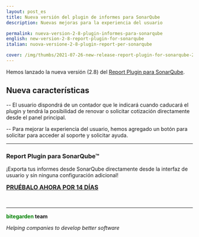 ```yaml
---
layout: post_es
title: Nueva versión del plugin de informes para SonarQube
description: Nuevas mejoras para la experiencia del usuario

permalink: nueva-version-2-8-plugin-informes-para-sonarqube
english: new-version-2-8-report-plugin-for-sonarqube
italian: nuova-versione-2-8-plugin-report-per-sonarqube

cover: /img/thumbs/2021-07-26-new-release-report-plugin-for-sonarqube-2-8-thumb.png
---
```


Hemos lanzado la nueva versión (2.8) del [Report Plugin para SonarQube](/es/sonarqube-report).

## Nueva características

-- El usuario dispondrá de un contador que le indicará cuando caducará el plugin y tendrá la posibilidad de renovar o solicitar cotización directamente desde el panel principal.

-- Para mejorar la experiencia del usuario, hemos agregado un botón para solicitar para acceder al soporte y solicitar ayuda.

<hr>

### Report Plugin para SonarQube&trade;

¡Exporta tus informes desde SonarQube directamente desde la interfaz de usuario y sin ninguna configuración adicional!

<a href="/es/sonarqube-report#product-block-center" class="btn btn-primary btn-call-to-action fancybox" style="font-weight:bold;font-size:16px; text-transform: uppercase;">Pruébalo ahora por 14 días </a>
<br>

<br>


---
**<span style="color: green">bitegarden</span> team**

_Helping companies to develop better software_
